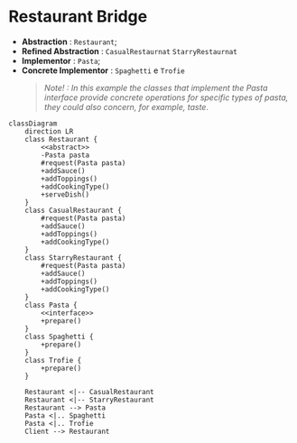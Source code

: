 # Restaurant Bridge

- **Abstraction** : `Restaurant`;
- **Refined Abstraction** : `CasualRestaurnat` `StarryRestaurnat`
- **Implementor** : `Pasta`;
- **Concrete Implementor** : `Spaghetti` e `Trofie`
    > *Note! : In this example the classes that implement the Pasta interface provide concrete operations for specific types of pasta, they could also concern, for example, taste*.
  
```mermaid
classDiagram
    direction LR
    class Restaurant {
        <<abstract>>
        -Pasta pasta
        #request(Pasta pasta)
        +addSauce() 
        +addToppings()
        +addCookingType()
        +serveDish()
    }
    class CasualRestaurant {
        #request(Pasta pasta)
        +addSauce()
        +addToppings()
        +addCookingType()
    }
    class StarryRestaurant {
        #request(Pasta pasta)
        +addSauce()
        +addToppings()
        +addCookingType()
    }
    class Pasta {
        <<interface>>
        +prepare()
    }
    class Spaghetti {
        +prepare()
    }
    class Trofie {
        +prepare()
    }

    Restaurant <|-- CasualRestaurant
    Restaurant <|-- StarryRestaurant
    Restaurant --> Pasta
    Pasta <|.. Spaghetti
    Pasta <|.. Trofie
    Client --> Restaurant
```